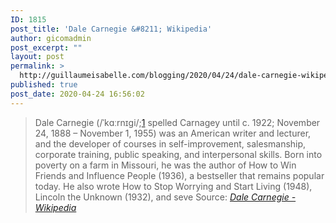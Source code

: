 ```yaml
---
ID: 1815
post_title: 'Dale Carnegie &#8211; Wikipedia'
author: gicomadmin
post_excerpt: ""
layout: post
permalink: >
  http://guillaumeisabelle.com/blogging/2020/04/24/dale-carnegie-wikipedia/
published: true
post_date: 2020-04-24 16:56:02
---
```

> Dale Carnegie (/ˈkɑːrnɪɡi/;[1] spelled Carnagey until c. 1922; November 24, 1888 – November 1, 1955) was an American writer and lecturer, and the developer of courses in self-improvement, salesmanship, corporate training, public speaking, and interpersonal skills. Born into poverty on a farm in Missouri, he was the author of How to Win Friends and Influence People (1936), a bestseller that remains popular today. He also wrote How to Stop Worrying and Start Living (1948), Lincoln the Unknown (1932), and seve Source: *[Dale Carnegie - Wikipedia][1]*

 [1]: https://en.wikipedia.org/wiki/Dale_Carnegie